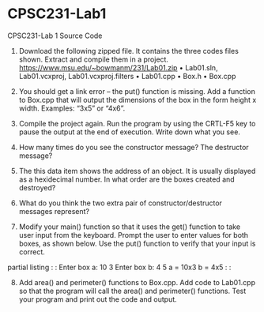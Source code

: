 # CPSC231-Lab1
CPSC231-Lab 1 Source Code

1.	Download the following zipped file.  It contains the three codes files shown.  Extract and compile them in a project.
https://www.msu.edu/~bowmanm/231/Lab01.zip
•	Lab01.sln, Lab01.vcxproj, Lab01.vcxproj.filters
•	Lab01.cpp
•	Box.h
•	Box.cpp

2.	You should get a link error – the put() function is missing.  Add a function to Box.cpp that will output the dimensions of the box in the form height x width.
Examples:  “3x5”  or  “4x6”.

3.	Compile the project again.  Run the program by using the CRTL-F5 key to pause the output at the end of execution.  Write down what you see.











4.	How many times do you see the constructor message?  The destructor message?

 




5.	The this data item shows the address of an object.  It is usually displayed as a hexidecimal number.  In what order are the boxes created and destroyed?







6.	What do you think the two extra pair of constructor/destructor messages represent?
 
7.	Modify your main() function so that it uses the get() function to take user input from the keyboard.  Prompt the user to enter values for both boxes, as shown below.  Use the put() function to verify that your input is correct.

partial listing
    :
    :
Enter box a: 10 3
Enter box b: 4 5
a = 10x3
b = 4x5
    :
    :


8.	Add area() and perimeter() functions to Box.cpp.  Add code to Lab01.cpp so that the program will call the area() and perimeter() functions.   Test your program and print out the code and output.



